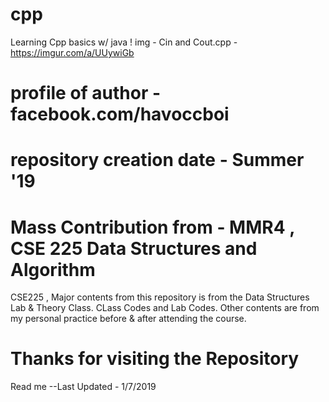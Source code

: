 # cpp

Learning Cpp  basics w/ java ! 
img - Cin and Cout.cpp - https://imgur.com/a/UUywiGb
# profile of author - facebook.com/havoccboi
# repository creation date - Summer '19
# Mass Contribution from - MMR4 , CSE 225 Data Structures and Algorithm
CSE225 , Major contents from this repository is from the Data Structures Lab & Theory Class.
CLass Codes and Lab Codes. Other contents are from my personal practice before & after attending the course.
# Thanks for visiting the Repository

Read me
--Last Updated - 1/7/2019
